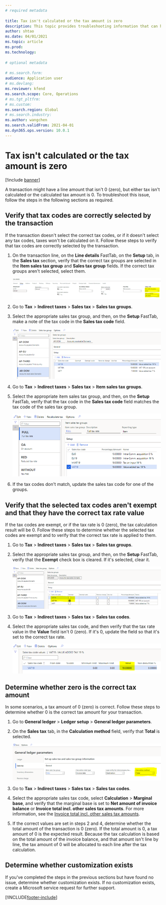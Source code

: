 ```yaml
---
# required metadata

title: Tax isn't calculated or the tax amount is zero
description: This topic provides troubleshooting information that can help when the tax amount is 0 (zero) or tax isn't calculated.
author: shtao
ms.date: 04/01/2021
ms.topic: article
ms.prod: 
ms.technology: 

# optional metadata

# ms.search.form:
audience: Application user
# ms.devlang: 
ms.reviewer: kfend
ms.search.scope: Core, Operations
# ms.tgt_pltfrm: 
# ms.custom: 
ms.search.region: Global
# ms.search.industry: 
ms.author: wangchen
ms.search.validFrom: 2021-04-01
ms.dyn365.ops.version: 10.0.1
---
```


# Tax isn't calculated or the tax amount is zero

[!include [banner](../includes/banner.md)]

A transaction might have a line amount that isn't 0 (zero), but either tax isn't calculated or the calculated tax amount is 0. To troubleshoot this issue, follow the steps in the following sections as required.

## Verify that tax codes are correctly selected by the transaction

If the transaction doesn't select the correct tax codes, or if it doesn't select any tax codes, taxes won't be calculated on it. Follow these steps to verify that tax codes are correctly selected by the transaction. 

1. On the transaction line, on the **Line details** FastTab, on the **Setup** tab, in the **Sales tax** section, verify that the correct tax groups are selected in the **Item sales tax group** and **Sales tax group** fields. If the correct tax groups aren't selected, select them.

    [![Item sales tax group and Sales tax group fields.](./media/tax-not-calculated-tax-amount-zero-Picture1.png)](./media/tax-not-calculated-tax-amount-zero-Picture1.png)

2. Go to **Tax** \> **Indirect taxes** \> **Sales tax** \> **Sales tax groups**.
3. Select the appropriate sales tax group, and then, on the **Setup** FastTab, make a note of the tax code in the **Sales tax code** field.

    [![Sales tax groups page.](./media/tax-not-calculated-tax-amount-zero-Picture2.png)](./media/tax-not-calculated-tax-amount-zero-Picture2.png)

4. Go to **Tax** \> **Indirect taxes** \> **Sales tax** \> **Item sales tax groups**.
5. Select the appropriate item sales tax group, and then, on the **Setup** FastTab, verify that the tax code in the **Sales tax code** field matches the tax code of the sales tax group.

    [![Item sales tax groups page.](./media/tax-not-calculated-tax-amount-zero-Picture3.png)](./media/tax-not-calculated-tax-amount-zero-Picture3.png)

6. If the tax codes don't match, update the sales tax code for one of the groups.

## Verify that the selected tax codes aren't exempt and that they have the correct tax rate value

If the tax codes are exempt, or if the tax rate is 0 (zero), the tax calculation result will be 0. Follow these steps to determine whether the selected tax codes are exempt and to verify that the correct tax rate is applied to them.

1. Go to **Tax** \> **Indirect taxes** \> **Sales tax** \> **Sales tax groups**.
2. Select the appropriate sales tax group, and then, on the **Setup** FastTab, verify that the **Exempt** check box is cleared. If it's selected, clear it.

    [![Exempt check box on the Sales tax groups page.](./media/tax-not-calculated-tax-amount-zero-Picture4.png)](./media/tax-not-calculated-tax-amount-zero-Picture4.png)

3. Go to **Tax** \> **Indirect taxes** \> **Sales tax** \> **Sales tax codes**.
4. Select the appropriate sales tax code, and then verify that the tax rate value in the **Value** field isn't 0 (zero). If it's 0, update the field so that it's set to the correct tax rate.

    [![Value field on the Sales tax code values page.](./media/tax-not-calculated-tax-amount-zero-Picture5.png)](./media/tax-not-calculated-tax-amount-zero-Picture5.png)

## Determine whether zero is the correct tax amount

In some scenarios, a tax amount of 0 (zero) is correct. Follow these steps to determine whether 0 is the correct tax amount for your transaction.

1. Go to **General ledger** \> **Ledger setup** \> **General ledger parameters**.
2. On the **Sales tax** tab, in the **Calculation method** field, verify that **Total** is selected.

    [![Calculation method field on the General ledger parameters page.](./media/tax-not-calculated-tax-amount-zero-Picture6.png)](./media/tax-not-calculated-tax-amount-zero-Picture6.png)

3. Go to **Tax** \> **Indirect taxes** \> **Sales tax** \> **Sales tax codes**.
4. Select the appropriate sales tax code, select **Calculation** \> **Marginal base**, and verify that the marginal base is set to **Net amount of invoice balance** or **Invoice total incl. other sales tax amounts**. For more information, see the [Invoice total incl. other sales tax amounts](marginal-base-field.md#invoice-total-incl-other-sales-tax-amounts).
5. If the correct values are set in steps 2 and 4, determine whether the total amount of the transaction is 0 (zero). If the total amount is 0, a tax amount of 0 is the expected result. Because the tax calculation is based on the total amount of the invoice balance, and that amount isn't line by line, the tax amount of 0 will be allocated to each line after the tax calculation.

## Determine whether customization exists

If you've completed the steps in the previous sections but have found no issue, determine whether customization exists. If no customization exists, create a Microsoft service request for further support.

[!INCLUDE[footer-include](../../includes/footer-banner.md)]
